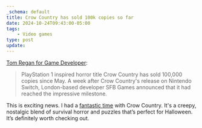```yaml
---
_schema: default
title: Crow Country has sold 100k copies so far
date: 2024-10-24T09:43:00-05:00
tags:
    - Video games
type: post
update:
---
```


[Tom Regan for Game Developer](https://www.gamedeveloper.com/business/indie-horror-hit-crow-country-sells-over-100-000-copies):

> PlayStation 1 inspired horror title Crow Country has sold 100,000 copies since May. A week after Crow Country's release on Nintendo Switch, London-based developer SFB Games announced that it had reached the impressive milestone.

This is exciting news. I had a [fantastic time](https://ggapp.io/crashthearcade/reviews/crow-country/WLM1jovg) with Crow Country. It's a creepy, nostalgic blend of survival horror and puzzles that’s perfect for Halloween. It’s definitely worth checking out.